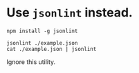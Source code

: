 Use `jsonlint` instead.
===

    npm install -g jsonlint

    jsonlint ./example.json
    cat ./example.json | jsonlint

Ignore this utility.

